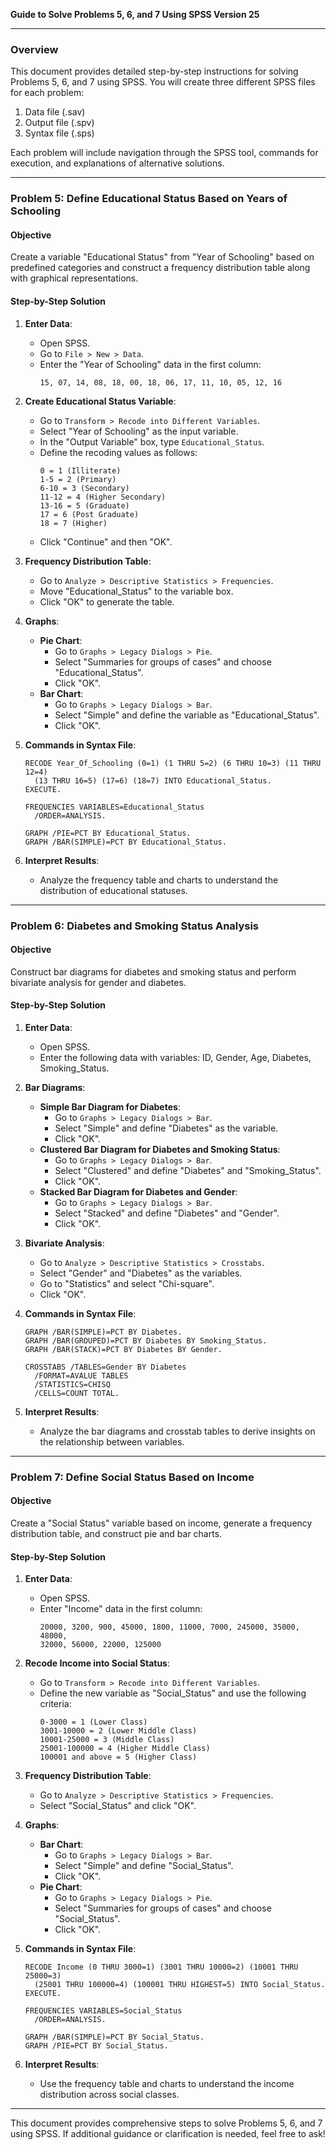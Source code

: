**Guide to Solve Problems 5, 6, and 7 Using SPSS Version 25**

---

### **Overview**
This document provides detailed step-by-step instructions for solving Problems 5, 6, and 7 using SPSS. You will create three different SPSS files for each problem:
1. Data file (.sav)
2. Output file (.spv)
3. Syntax file (.sps)

Each problem will include navigation through the SPSS tool, commands for execution, and explanations of alternative solutions.

---

### **Problem 5: Define Educational Status Based on Years of Schooling**

#### **Objective**
Create a variable "Educational Status" from "Year of Schooling" based on predefined categories and construct a frequency distribution table along with graphical representations.

#### **Step-by-Step Solution**

1. **Enter Data**:
   - Open SPSS.
   - Go to `File > New > Data`.
   - Enter the "Year of Schooling" data in the first column:
     ```
     15, 07, 14, 08, 18, 00, 18, 06, 17, 11, 10, 05, 12, 16
     ```

2. **Create Educational Status Variable**:
   - Go to `Transform > Recode into Different Variables`.
   - Select "Year of Schooling" as the input variable.
   - In the "Output Variable" box, type `Educational_Status`.
   - Define the recoding values as follows:
     ```
     0 = 1 (Illiterate)
     1-5 = 2 (Primary)
     6-10 = 3 (Secondary)
     11-12 = 4 (Higher Secondary)
     13-16 = 5 (Graduate)
     17 = 6 (Post Graduate)
     18 = 7 (Higher)
     ```
   - Click "Continue" and then "OK".

3. **Frequency Distribution Table**:
   - Go to `Analyze > Descriptive Statistics > Frequencies`.
   - Move "Educational_Status" to the variable box.
   - Click "OK" to generate the table.

4. **Graphs**:
   - **Pie Chart**:
     - Go to `Graphs > Legacy Dialogs > Pie`.
     - Select "Summaries for groups of cases" and choose "Educational_Status".
     - Click "OK".
   - **Bar Chart**:
     - Go to `Graphs > Legacy Dialogs > Bar`.
     - Select "Simple" and define the variable as "Educational_Status".
     - Click "OK".

5. **Commands in Syntax File**:
   ```
   RECODE Year_Of_Schooling (0=1) (1 THRU 5=2) (6 THRU 10=3) (11 THRU 12=4)
     (13 THRU 16=5) (17=6) (18=7) INTO Educational_Status.
   EXECUTE.
   
   FREQUENCIES VARIABLES=Educational_Status
     /ORDER=ANALYSIS.

   GRAPH /PIE=PCT BY Educational_Status.
   GRAPH /BAR(SIMPLE)=PCT BY Educational_Status.
   ```

6. **Interpret Results**:
   - Analyze the frequency table and charts to understand the distribution of educational statuses.

---

### **Problem 6: Diabetes and Smoking Status Analysis**

#### **Objective**
Construct bar diagrams for diabetes and smoking status and perform bivariate analysis for gender and diabetes.

#### **Step-by-Step Solution**

1. **Enter Data**:
   - Open SPSS.
   - Enter the following data with variables: ID, Gender, Age, Diabetes, Smoking_Status.

2. **Bar Diagrams**:
   - **Simple Bar Diagram for Diabetes**:
     - Go to `Graphs > Legacy Dialogs > Bar`.
     - Select "Simple" and define "Diabetes" as the variable.
     - Click "OK".
   - **Clustered Bar Diagram for Diabetes and Smoking Status**:
     - Go to `Graphs > Legacy Dialogs > Bar`.
     - Select "Clustered" and define "Diabetes" and "Smoking_Status".
     - Click "OK".
   - **Stacked Bar Diagram for Diabetes and Gender**:
     - Go to `Graphs > Legacy Dialogs > Bar`.
     - Select "Stacked" and define "Diabetes" and "Gender".
     - Click "OK".

3. **Bivariate Analysis**:
   - Go to `Analyze > Descriptive Statistics > Crosstabs`.
   - Select "Gender" and "Diabetes" as the variables.
   - Go to "Statistics" and select "Chi-square".
   - Click "OK".

4. **Commands in Syntax File**:
   ```
   GRAPH /BAR(SIMPLE)=PCT BY Diabetes.
   GRAPH /BAR(GROUPED)=PCT BY Diabetes BY Smoking_Status.
   GRAPH /BAR(STACK)=PCT BY Diabetes BY Gender.

   CROSSTABS /TABLES=Gender BY Diabetes
     /FORMAT=AVALUE TABLES
     /STATISTICS=CHISQ
     /CELLS=COUNT TOTAL.
   ```

5. **Interpret Results**:
   - Analyze the bar diagrams and crosstab tables to derive insights on the relationship between variables.

---

### **Problem 7: Define Social Status Based on Income**

#### **Objective**
Create a "Social Status" variable based on income, generate a frequency distribution table, and construct pie and bar charts.

#### **Step-by-Step Solution**

1. **Enter Data**:
   - Open SPSS.
   - Enter "Income" data in the first column:
     ```
     20000, 3200, 900, 45000, 1800, 11000, 7000, 245000, 35000, 48000,
     32000, 56000, 22000, 125000
     ```

2. **Recode Income into Social Status**:
   - Go to `Transform > Recode into Different Variables`.
   - Define the new variable as "Social_Status" and use the following criteria:
     ```
     0-3000 = 1 (Lower Class)
     3001-10000 = 2 (Lower Middle Class)
     10001-25000 = 3 (Middle Class)
     25001-100000 = 4 (Higher Middle Class)
     100001 and above = 5 (Higher Class)
     ```

3. **Frequency Distribution Table**:
   - Go to `Analyze > Descriptive Statistics > Frequencies`.
   - Select "Social_Status" and click "OK".

4. **Graphs**:
   - **Bar Chart**:
     - Go to `Graphs > Legacy Dialogs > Bar`.
     - Select "Simple" and define "Social_Status".
     - Click "OK".
   - **Pie Chart**:
     - Go to `Graphs > Legacy Dialogs > Pie`.
     - Select "Summaries for groups of cases" and choose "Social_Status".
     - Click "OK".

5. **Commands in Syntax File**:
   ```
   RECODE Income (0 THRU 3000=1) (3001 THRU 10000=2) (10001 THRU 25000=3)
     (25001 THRU 100000=4) (100001 THRU HIGHEST=5) INTO Social_Status.
   EXECUTE.

   FREQUENCIES VARIABLES=Social_Status
     /ORDER=ANALYSIS.

   GRAPH /BAR(SIMPLE)=PCT BY Social_Status.
   GRAPH /PIE=PCT BY Social_Status.
   ```

6. **Interpret Results**:
   - Use the frequency table and charts to understand the income distribution across social classes.

---

This document provides comprehensive steps to solve Problems 5, 6, and 7 using SPSS. If additional guidance or clarification is needed, feel free to ask!

